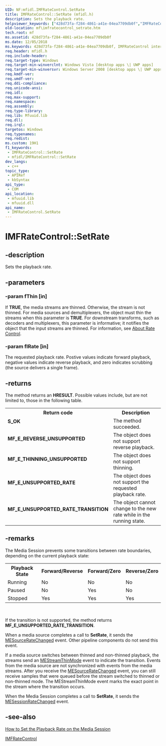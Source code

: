```yaml
---
UID: NF:mfidl.IMFRateControl.SetRate
title: IMFRateControl::SetRate (mfidl.h)
description: Sets the playback rate.
helpviewer_keywords: ["428d73fa-f284-4861-a41e-04ea7709db0f","IMFRateControl interface [Media Foundation]","SetRate method","IMFRateControl.SetRate","IMFRateControl::SetRate","SetRate","SetRate method [Media Foundation]","SetRate method [Media Foundation]","IMFRateControl interface","mf.imfratecontrol_setrate","mfidl/IMFRateControl::SetRate"]
old-location: mf\imfratecontrol_setrate.htm
tech.root: mf
ms.assetid: 428d73fa-f284-4861-a41e-04ea7709db0f
ms.date: 12/05/2018
ms.keywords: 428d73fa-f284-4861-a41e-04ea7709db0f, IMFRateControl interface [Media Foundation],SetRate method, IMFRateControl.SetRate, IMFRateControl::SetRate, SetRate, SetRate method [Media Foundation], SetRate method [Media Foundation],IMFRateControl interface, mf.imfratecontrol_setrate, mfidl/IMFRateControl::SetRate
req.header: mfidl.h
req.include-header: 
req.target-type: Windows
req.target-min-winverclnt: Windows Vista [desktop apps \| UWP apps]
req.target-min-winversvr: Windows Server 2008 [desktop apps \| UWP apps]
req.kmdf-ver: 
req.umdf-ver: 
req.ddi-compliance: 
req.unicode-ansi: 
req.idl: 
req.max-support: 
req.namespace: 
req.assembly: 
req.type-library: 
req.lib: Mfuuid.lib
req.dll: 
req.irql: 
targetos: Windows
req.typenames: 
req.redist: 
ms.custom: 19H1
f1_keywords:
 - IMFRateControl::SetRate
 - mfidl/IMFRateControl::SetRate
dev_langs:
 - c++
topic_type:
 - APIRef
 - kbSyntax
api_type:
 - COM
api_location:
 - mfuuid.lib
 - mfuuid.dll
api_name:
 - IMFRateControl.SetRate
---
```


# IMFRateControl::SetRate


## -description

Sets the playback rate.

## -parameters

### -param fThin [in]

If <b>TRUE</b>, the media streams are thinned. Otherwise, the stream is not thinned. For media sources and demultiplexers, the object must thin the streams when this parameter is <b>TRUE</b>. For downstream transforms, such as decoders and multiplexers, this parameter is informative; it notifies the object that the input streams are thinned. For information, see <a href="https://docs.microsoft.com/windows/desktop/medfound/about-rate-control">About Rate Control</a>.

### -param flRate [in]

The requested playback rate. Postive values indicate forward playback, negative values indicate reverse playback, and zero indicates scrubbing (the source delivers a single frame).

## -returns

The method returns an <b>HRESULT</b>. Possible values include, but are not limited to, those in the following table.

<table>
<tr>
<th>Return code</th>
<th>Description</th>
</tr>
<tr>
<td width="40%">
<dl>
<dt><b>S_OK</b></dt>
</dl>
</td>
<td width="60%">
The method succeeded.
              

</td>
</tr>
<tr>
<td width="40%">
<dl>
<dt><b>MF_E_REVERSE_UNSUPPORTED</b></dt>
</dl>
</td>
<td width="60%">
The object does not support reverse playback.
              

</td>
</tr>
<tr>
<td width="40%">
<dl>
<dt><b>MF_E_THINNING_UNSUPPORTED</b></dt>
</dl>
</td>
<td width="60%">
The object does not support thinning.
              

</td>
</tr>
<tr>
<td width="40%">
<dl>
<dt><b>MF_E_UNSUPPORTED_RATE</b></dt>
</dl>
</td>
<td width="60%">
The object does not support the requested playback rate.
              

</td>
</tr>
<tr>
<td width="40%">
<dl>
<dt><b>MF_E_UNSUPPORTED_RATE_TRANSITION</b></dt>
</dl>
</td>
<td width="60%">
The object cannot change to the new rate while in the running state.
              

</td>
</tr>
</table>

## -remarks

The Media Session prevents some transitions between rate boundaries, depending on the current playback state:

<table>
<tr>
<th>Playback State</th>
<th>Forward/Reverse</th>
<th>Forward/Zero</th>
<th>Reverse/Zero</th>
</tr>
<tr>
<td>Running</td>
<td>No</td>
<td>No</td>
<td>No</td>
</tr>
<tr>
<td>Paused</td>
<td>No</td>
<td>Yes</td>
<td>No</td>
</tr>
<tr>
<td>Stopped</td>
<td>Yes</td>
<td>Yes</td>
<td>Yes</td>
</tr>
</table>
 

If the transition is not supported, the method returns <b>MF_E_UNSUPPORTED_RATE_TRANSITION</b>.

When a media source completes a call to <b>SetRate</b>, it sends the <a href="https://docs.microsoft.com/windows/desktop/medfound/mesourceratechanged">MESourceRateChanged</a> event. Other pipeline components do not send this event.

If a media source switches between thinned and non-thinned playback, the streams send an <a href="https://docs.microsoft.com/windows/desktop/medfound/mestreamthinmode">MEStreamThinMode</a> event to indicate the transition. Events from the media source are not synchronized with events from the media streams. After you receive the <a href="https://docs.microsoft.com/windows/desktop/medfound/mesourceratechanged">MESourceRateChanged</a> event, you can still receive samples that were queued before the stream switched to thinned or non-thinned mode. The MEStreamThinMode event marks the exact point in the stream where the transition occurs.

When the Media Session completes a call to <b>SetRate</b>, it sends the <a href="https://docs.microsoft.com/windows/desktop/medfound/mesessionratechanged">MESessionRateChanged</a> event.

## -see-also

<a href="https://docs.microsoft.com/windows/desktop/medfound/how-to-set-the-playback-rate-on-the-media-session">How to Set the Playback Rate on the Media Session</a>



<a href="https://docs.microsoft.com/windows/desktop/api/mfidl/nn-mfidl-imfratecontrol">IMFRateControl</a>


